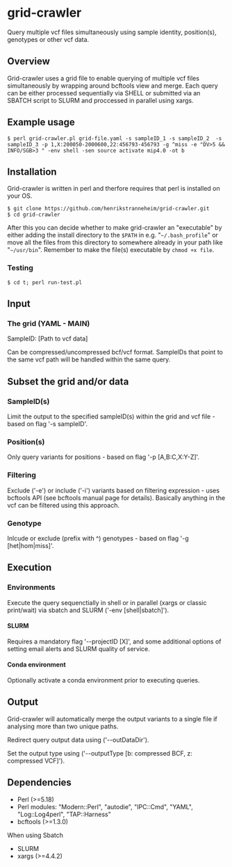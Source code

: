# grid-crawler

Query multiple vcf files simultaneously using sample identity, position(s), genotypes or other vcf data.

## Overview

Grid-crawler uses a grid file to enable querying of multiple vcf files simultaneously by wrapping around bcftools view and merge. Each query can be either processed sequentially via SHELL or submitted via an SBATCH script to SLURM and proccessed in parallel using xargs. 

## Example usage

```
$ perl grid-crawler.pl grid-file.yaml -s sampleID_1 -s sampleID_2  -s sampleID_3 -p 1,X:200050-2000600,22:456793-456793 -g ^miss -e "DV>5 && INFO/SGB>3 " -env shell -sen source activate mip4.0 -ot b
```

## Installation

Grid-crawler is written in perl and therfore requires that perl is installed on your OS. 


 ```
 $ git clone https://github.com/henrikstranneheim/grid-crawler.git
 $ cd grid-crawler
 ```

After this you can decide whether to make grid-crawler an "executable" by either adding the install directory to the ``$PATH`` in e.g.  "``~/.bash_profile``" or move all the files from this directory to somewhere already in your path like "``~/usr/bin``". 
 Remember to make the file(s) executable by ``chmod +x file``.

### Testing

```
$ cd t; perl run-test.pl
```

## Input

### The grid (YAML - MAIN)

SampleID: [Path to vcf data]
 
Can be compressed/uncompressed bcf/vcf format. SampleIDs that point to the same vcf path will be handled within the same query.
 
## Subset the grid and/or data

### SampleID(s)

Limit the output to the specified sampleID(s) within the grid and vcf file - based on flag '-s sampleID'.

### Position(s)

Only query variants for positions - based on flag '-p [A,B:C,X:Y-Z]'.

### Filtering

Exclude ('-e') or include ('-i') variants based on filtering expression - uses bcftools API (see bcftools manual page for details). 
Basically anything in the vcf can be filtered using this approach.

### Genotype

Inlcude or exclude (prefix with ^) genotypes - based on flag '-g [het|hom|miss]'.

## Execution

### Environments

Execute the query sequenctially in shell or in parallel (xargs or classic print/wait) via sbatch and SLURM ('-env [shell|sbatch]').

#### SLURM

Requires a mandatory flag '--projectID [X]', and some additional options of setting email alerts and SLURM quality of service.

#### Conda environment

Optionally activate a conda environment prior to executing queries.

## Output

Grid-crawler will automatically merge the output variants to a single file if analysing more than two unique paths.

Redirect query output data using ('--outDataDir').

Set the output type using ('--outputType [b: compressed BCF, z: compressed VCF]').

## Dependencies

 - Perl (>=5.18)
 - Perl modules: "Modern::Perl", "autodie", "IPC::Cmd", "YAML", "Log::Log4perl", "TAP::Harness"
 - bcftools (>=1.3.0)
 
 When using Sbatch
 - SLURM
 - xargs (>=4.4.2)

